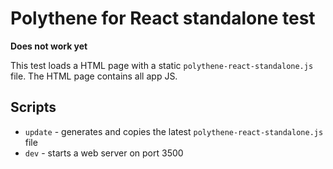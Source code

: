 # Polythene for React standalone test

**Does not work yet**


This test loads a HTML page with a static `polythene-react-standalone.js` file.
The HTML page contains all app JS.


## Scripts
  
* `update` - generates and copies the latest `polythene-react-standalone.js` file
* `dev` - starts a web server on port 3500
